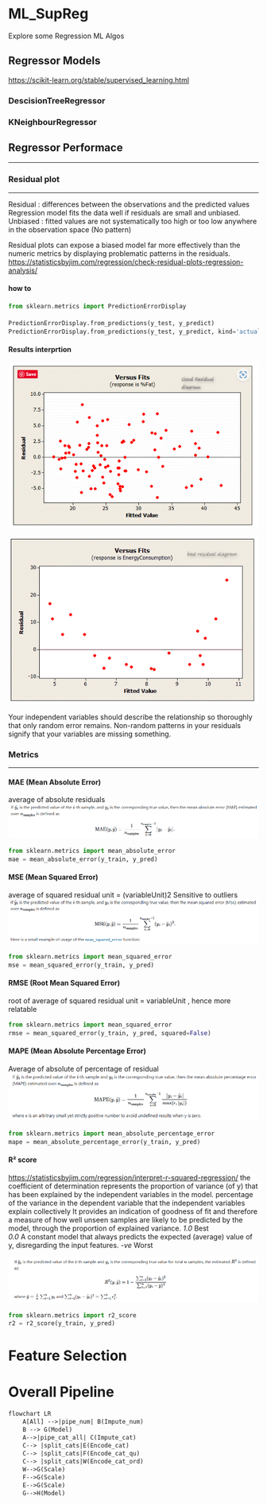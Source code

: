 # ML_SupReg
Explore some Regression ML Algos
## Regressor Models
https://scikit-learn.org/stable/supervised_learning.html

### DescisionTreeRegressor
### KNeighbourRegressor

## Regressor Performace
-----

### Residual plot
-----
Residual : differences between the observations and the predicted values
Regression model fits the data well if residuals are small and unbiased. 
Unbiased : fitted values are not systematically too high or too low anywhere in the observation space (No pattern)


Residual plots can expose a biased model far more effectively than the numeric metrics by displaying problematic patterns in the residuals.
https://statisticsbyjim.com/regression/check-residual-plots-regression-analysis/

#### how to
```python
from sklearn.metrics import PredictionErrorDisplay

PredictionErrorDisplay.from_predictions(y_test, y_predict)
PredictionErrorDisplay.from_predictions(y_test, y_predict, kind='actual_vs_predicted')
```

#### Results interprtion
![image](residual_plot_good.png)

![image](residual_plot_bad.png)

Your independent variables should describe the relationship so thoroughly that only random error remains. Non-random patterns in your residuals signify that your variables are missing something.

### Metrics
--------
#### **MAE (Mean Absolute Error)**
average of absolute residuals
![image](mae_score.png)

```python
from sklearn.metrics import mean_absolute_error
mae = mean_absolute_error(y_train, y_pred)
```
#### **MSE (Mean Squared Error)**
average of squared residual
unit = (variableUnit)2
Sensitive to outliers
![image](mse_score.png)

```python
from sklearn.metrics import mean_squared_error
mse = mean_squared_error(y_train, y_pred)
```

#### **RMSE (Root Mean Squared Error)**
root of average of squared residual
unit = variableUnit , hence more relatable

```python
from sklearn.metrics import mean_squared_error
rmse = mean_squared_error(y_train, y_pred, squared=False)
```

#### **MAPE (Mean Absolute Percentage Error)**
Average of absolute of percentage of residual
![image](mape_score.png)

```python
from sklearn.metrics import mean_absolute_percentage_error
mape = mean_absolute_percentage_error(y_train, y_pred)
```

#### **R² score**
https://statisticsbyjim.com/regression/interpret-r-squared-regression/
the coefficient of determination
represents the proportion of variance (of y) that has been explained by the independent variables in the model.
percentage of the variance in the dependent variable that the independent variables explain collectively
It provides an indication of goodness of fit and therefore a measure of how well unseen samples are likely to be predicted by the model, through the proportion of explained variance.
*1.0* Best  
*0.0* A constant model that always predicts the expected (average) value of y, disregarding the input features.
*-ve* Worst

![image](r2_score.png)

```python
from sklearn.metrics import r2_score
r2 = r2_score(y_train, y_pred)
```
# Feature Selection


















# Overall Pipeline
```mermaid
flowchart LR
    A[All] -->|pipe_num| B(Impute_num)
    B --> G(Model)
    A-->|pipe_cat_all| C(Impute_cat)
    C--> |split_cats|E(Encode_cat)
    C--> |split_cats|F(Encode_cat_qu)
    C--> |split_cats|W(Encode_cat_ord)
    W-->G(Scale)
    F-->G(Scale)
    E-->G(Scale)
    G-->H(Model)
```